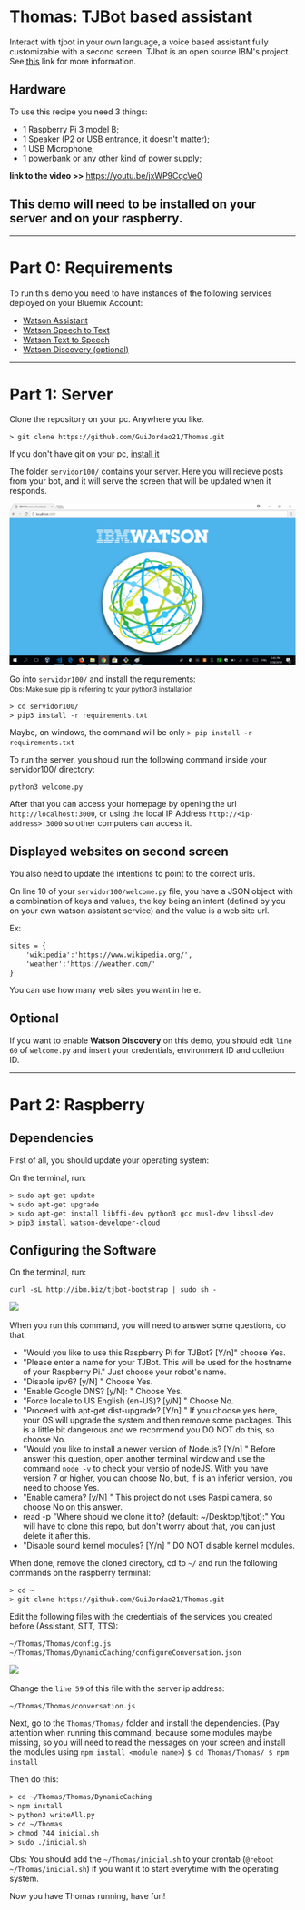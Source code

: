 # Thomas: TJBot based assistant

Interact with tjbot in your own language, a voice based assistant fully customizable with a second screen.
TJbot is an open source IBM's project. See <a href="https://github.com/ibmtjbot/tjbot">this</a> link for more information.

## Hardware
To use this recipe you need 3 things:
- 1 Raspberry Pi 3 model B;
- 1 Speaker (P2 or USB entrance, it doesn't matter);
- 1 USB Microphone;
- 1 powerbank or any other kind of power supply;

**link to the video >>**  https://youtu.be/jxWP9CqcVe0

## This demo will need to be installed on your server and on your raspberry.

---

# Part 0: Requirements

To run this demo you need to have instances of the following services deployed on your Bluemix Account:

* <a href="https://console.bluemix.net/docs/services/conversation/getting-started.html#gettingstarted">Watson Assistant</a>
* <a href="https://console.bluemix.net/docs/services/speech-to-text/getting-started.html#gettingStarted">Watson Speech to Text</a>
* <a href="https://console.bluemix.net/docs/services/text-to-speech/getting-started.html#gettingStarted">Watson Text to Speech</a>
* <a href="https://console.bluemix.net/docs/services/discovery/getting-started-tool.html">Watson Discovery (optional)</a>

---

# Part 1: Server
Clone the repository on your pc. Anywhere you like.

```
> git clone https://github.com/GuiJordao21/Thomas.git
```

If you don't have git on your pc, <a href="https://www.linode.com/docs/development/version-control/how-to-install-git-on-linux-mac-and-windows/">install it</a>

 The folder `servidor100/` contains your server. Here you will recieve posts from your bot, and it will serve the screen that will be updated when it responds.

<img src="images/main-server-screen.png">

Go into `servidor100/` and install the requirements:
<br><small> Obs: Make sure pip is referring to your python3 installation</small>
```
> cd servidor100/
> pip3 install -r requirements.txt
```
Maybe, on windows, the command will be only 
````> pip install -r requirements.txt````

To run the server, you should run the following command inside your servidor100/ directory:
```
python3 welcome.py
```

After that you can access your homepage by opening the url ```http://localhost:3000```, or using the local IP Address ```http://<ip-address>:3000``` so other computers can access it.

## Displayed websites on second screen
You also need to update the intentions to point to the correct urls.

On line 10 of your ````servidor100/welcome.py```` file, you have a JSON object with a combination of keys and values, the key being an intent (defined by you on your own watson assistant service) and the value is a web site url.

Ex:
```
sites = {
    'wikipedia':'https://www.wikipedia.org/',
    'weather':'https://weather.com/'
}
```

You can use how many web sites you want in here.

## Optional
If you want to enable <b>Watson Discovery</b> on this demo, you should edit `line 60` of `welcome.py` and insert your credentials, environment ID and colletion ID.

---

# Part 2: Raspberry

## Dependencies

First of all, you should update your operating system: 

On the terminal, run:
```
> sudo apt-get update
> sudo apt-get upgrade
> sudo apt-get install libffi-dev python3 gcc musl-dev libssl-dev
> pip3 install watson-developer-cloud
```
## Configuring the Software
On the terminal, run:
```
curl -sL http://ibm.biz/tjbot-bootstrap | sudo sh -
```
<img src="images/curl-command.png">

When you run this command, you will need to answer some questions, do that:

* "Would you like to use this Raspberry Pi for TJBot? [Y/n]" 
    choose Yes.
* "Please enter a name for your TJBot. This will be used for the hostname of your Raspberry Pi." 
    Just choose your robot's name.
* "Disable ipv6? [y/N] " 
    Choose Yes.
* "Enable Google DNS? [y/N]: " 
    Choose Yes.
* "Force locale to US English (en-US)? [y/N] " 
    Choose No.
* "Proceed with apt-get dist-upgrade? [Y/n] " 
    If you choose yes here, your OS will upgrade the system and then remove some packages. This is a little bit dangerous and we recommend you DO NOT do this, so choose No.
* "Would you like to install a newer version of Node.js? [Y/n] "
    Before answer this question, open another terminal window and use the command ````node -v```` to check your versio of nodeJS. With you have version 7 or higher, you can choose No, but, if is an inferior version, you need to choose Yes.
* "Enable camera? [y/N] "
    This project do not uses Raspi camera, so choose No on this answer.
* read -p "Where should we clone it to? (default: ~/Desktop/tjbot):"
    You will have to clone this repo, but don't worry about that, you can just delete it after this.
* "Disable sound kernel modules? [Y/n] "
    DO NOT disable kernel modules.

When done, remove the cloned directory, cd to `~/` and run the following commands on the raspberry terminal:

````
> cd ~
> git clone https://github.com/GuiJordao21/Thomas.git
````
Edit the following files with the credentials of the services you created before (Assistant, STT, TTS):
````
~/Thomas/Thomas/config.js
~/Thomas/Thomas/DynamicCaching/configureConversation.json
````
<img src="images/js-credentials.png">

Change the `line 59` of this file with the server ip address:

````
~/Thomas/Thomas/conversation.js
````

Next, go to the `Thomas/Thomas/` folder and install the dependencies. (Pay attention when running this command, because some modules maybe missing, so you will need to read the messages on your screen and install the modules using ```npm install <module name>```)
    ```
    $ cd Thomas/Thomas/
    $ npm install
    ```

Then do this:
```
> cd ~/Thomas/Thomas/DynamicCaching
> npm install
> python3 writeAll.py
> cd ~/Thomas
> chmod 744 inicial.sh
> sudo ./inicial.sh
```

Obs: You should add the `~/Thomas/inicial.sh` to your crontab (````@reboot ~/Thomas/inicial.sh````) if you want it to start everytime with the operating system.

Now you have Thomas running, have fun!